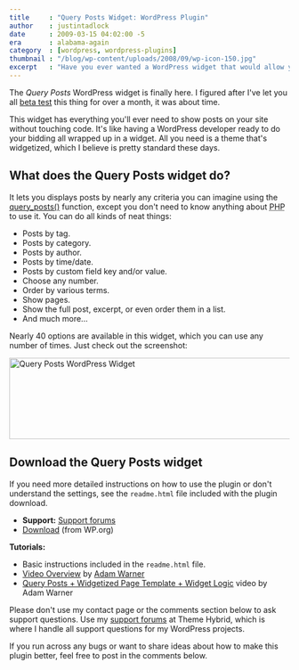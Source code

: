 ```yaml
---
title     : "Query Posts Widget: WordPress Plugin"
author    : justintadlock
date      : 2009-03-15 04:02:00 -5
era       : alabama-again
category  : [wordpress, wordpress-plugins]
thumbnail : "/blog/wp-content/uploads/2008/09/wp-icon-150.jpg"
excerpt   : "Have you ever wanted a WordPress widget that would allow you to display posts <em>your</em> way?  Now you can have that.  Check out the <em>Query Posts</em> widget."
---
```


The <em>Query Posts</em> WordPress widget is finally here.  I figured after I've let you all <a href="http://justintadlock.com/archives/2009/01/28/anybody-want-to-test-a-new-widget" title="Anybody want to test a new widget?">beta test</a> this thing for over a month, it was about time.

This widget has everything you'll ever need to show posts on your site without touching code.  It's like having a WordPress developer ready to do your bidding all wrapped up in a widget.  All you need is a theme that's widgetized, which I believe is pretty standard these days.

<h2>What does the Query Posts widget do?</h2>

It lets you displays posts by nearly any criteria you can imagine using the <a href="http://codex.wordpress.org/Template_Tags/query_posts" title="WordPress Codex: query_posts">query_posts()</a> function, except you don't need to know anything about <acronym title="Hypertext Preprocessor">PHP</acronym> to use it.  You can do all kinds of neat things:

<ul>
	<li>Posts by tag.</li>
	<li>Posts by category.</li>
	<li>Posts by author.</li>
	<li>Posts by time/date.</li>
	<li>Posts by custom field key and/or value.</li>
	<li>Choose any number.</li>
	<li>Order by various terms.</li>
	<li>Show pages.</li>
	<li>Show the full post, excerpt, or even order them in a list.</li>
	<li>And much more...</li>
</ul>

Nearly 40 options are available in this widget, which you can use any number of times.  Just check out the screenshot:

<a href="http://justintadlock.com/blog/wp-content/uploads/2009/03/query-posts-widget.png" title="Screenshot of the Query Posts widget settings"><img src="http://justintadlock.com/blog/wp-content/uploads/2009/03/query-posts-thumb.png" alt="Query Posts WordPress Widget" title="Query Posts WordPress Widget" width="600" height="146" class="aligncenter size-full wp-image-1527" /></a>

<h2>Download the Query Posts widget</h2>

If you need more detailed instructions on how to use the plugin or don't understand the settings, see the <code>readme.html</code> file included with the plugin download.

<ul>
	<li><strong>Support:</strong> <a href="http://themehybrid.com/support" title="Support forums at Theme Hybrid">Support forums</a></li>
	<li><a href="http://wordpress.org/extend/plugins/query-posts" title="Download the Query Posts widget from WordPress.org">Download</a> (from WP.org)</li>
</ul>

<strong>Tutorials:</strong>

<ul>
	<li>Basic instructions included in the <code>readme.html</code> file.</li>
	<li><a href="http://wordpress.tv/2009/03/17/using-the-query-posts-widget-plugin-video-overview-tutorial" title="Video Overview of the Query Posts widget plugin">Video Overview</a> by <a href="http://wordpressmodder.org/query-posts-widget-wordpress-plugin-video-overview-tutorial-350.html" title="Video overview by Adam Warner">Adam Warner</a></li>
	<li><a href="http://wordpressmodder.org/query-posts-widget-plugin-widgetized-page-template-widget-logic-wordpress-gold-366.html" title="Query Posts widget + widgetized page templates + Widget Logic">Query Posts + Widgetized Page Template + Widget Logic</a> video by Adam Warner</li>
</ul>

<p class="note">Please don't use my contact page or the comments section below to ask support questions.  Use my <a href="http://themehybrid.com/support" title="Theme Hybrid support forums">support forums</a> at Theme Hybrid, which is where I handle all support questions for my WordPress projects.</p>

If you run across any bugs or want to share ideas about how to make this plugin better, feel free to post in the comments below.
